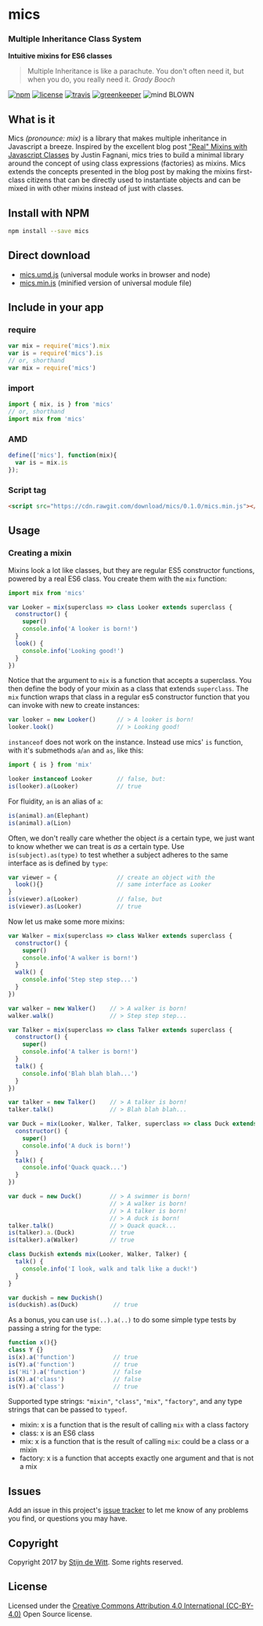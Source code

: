# mics
### Multiple Inheritance Class System
**Intuitive mixins for ES6 classes**

> Multiple Inheritance is like a parachute. You don't often need it, but when you do, you really need it.
*Grady Booch*

[![npm](https://img.shields.io/npm/v/mics.svg)](https://npmjs.com/package/mics)
[![license](https://img.shields.io/npm/l/mics.svg)](https://creativecommons.org/licenses/by/4.0/)
[![travis](https://img.shields.io/travis/Download/mics.svg)](https://travis-ci.org/Download/mics)
[![greenkeeper](https://img.shields.io/david/Download/mics.svg)](https://greenkeeper.io/)
![mind BLOWN](https://img.shields.io/badge/mind-BLOWN-ff69b4.svg)

## What is it
Mics *(pronounce: mix)* is a library that makes multiple inheritance in Javascript a 
breeze. Inspired by the excellent blog post ["Real" Mixins with Javascript Classes](http://justinfagnani.com/2015/12/21/real-mixins-with-javascript-classes/) 
by Justin Fagnani, mics tries to build a minimal library around the concept of using class expressions (factories)
as mixins. Mics extends the concepts presented in the blog post by making the mixins first-class citizens that can be directly 
used to instantiate objects and can be mixed in with other mixins instead of just with classes.


## Install with NPM
```sh
npm install --save mics
```

## Direct download
* [mics.umd.js](https://cdn.rawgit.com/download/mics/0.1.0/mics.umd.js) (universal module works in browser and node)
* [mics.min.js](https://cdn.rawgit.com/download/mics/0.1.0/mics.min.js) (minified version of universal module file)


## Include in your app

### require
```js
var mix = require('mics').mix
var is = require('mics').is
// or, shorthand
var mix = require('mics')
```

### import
```js
import { mix, is } from 'mics'
// or, shorthand
import mix from 'mics'
```

### AMD
```js
define(['mics'], function(mix){
  var is = mix.is
});
```

### Script tag
```html
<script src="https://cdn.rawgit.com/download/mics/0.1.0/mics.min.js"></script>
```

## Usage
### Creating a mixin
Mixins look a lot like classes, but they are regular ES5 constructor functions, powered by a real
ES6 class. You create them with the `mix` function:

```js
import mix from 'mics'

var Looker = mix(superclass => class Looker extends superclass {
  constructor() {
    super()
    console.info('A looker is born!')
  }
  look() {
    console.info('Looking good!')
  }
})
```

Notice that the argument to `mix` is a function that accepts a superclass. You then define the 
body of your mixin as a class that extends `superclass`. The `mix` function wraps that class in
a regular es5 constructor function that you can invoke with new to create instances:

```js
var looker = new Looker()      // > A looker is born!
looker.look()                  // > Looking good!
```

`instanceof` does not work on the instance. Instead use mics' `is` function, with it's 
submethods `a`/`an` and `as`, like this:

```js
import { is } from 'mix'

looker instanceof Looker       // false, but:
is(looker).a(Looker)           // true
```

For fluidity, `an` is an alias of `a`:

```js
is(animal).an(Elephant)
is(animal).a(Lion)
```

Often, we don't really care whether the object *is* a certain type, we just want to know whether 
we can treat is *as* a certain type. Use `is(subject).as(type)` to test whether a subject adheres
to the same interface as is defined by `type`:

```js
var viewer = {                 // create an object with the
  look(){}                     // same interface as Looker
}     
is(viewer).a(Looker)           // false, but
is(viewer).as(Looker)          // true
```

Now let us make some more mixins:

```js
var Walker = mix(superclass => class Walker extends superclass {
  constructor() {
    super()
    console.info('A walker is born!')
  }
  walk() {
    console.info('Step step step...')
  }
})

var walker = new Walker()    // > A walker is born!
walker.walk()                // > Step step step...

var Talker = mix(superclass => class Talker extends superclass {
  constructor() {
    super()
    console.info('A talker is born!')
  }
  talk() {
    console.info('Blah blah blah...')
  }
})

var talker = new Talker()    // > A talker is born!
talker.talk()                // > Blah blah blah...

var Duck = mix(Looker, Walker, Talker, superclass => class Duck extends superclass {
  constructor() {
    super()
    console.info('A duck is born!')
  }
  talk() {
    console.info('Quack quack...')
  }
})

var duck = new Duck()        // > A swimmer is born!
                             // > A walker is born!
                             // > A talker is born!
                             // > A duck is born!
talker.talk()                // > Quack quack...
is(talker).a.(Duck)          // true
is(talker).a(Walker)         // true

class Duckish extends mix(Looker, Walker, Talker) {
  talk() {
    console.info('I look, walk and talk like a duck!')
  }
}

var duckish = new Duckish()
is(duckish).as(Duck)          // true
```

As a bonus, you can use `is(..).a(..)` to do some simple type tests by passing a 
string for the type:

```js
function x(){}
class Y {}
is(x).a('function')           // true
is(Y).a('function')           // true
is('Hi').a('function')        // false
is(X).a('class')              // false
is(Y).a('class')              // true
```

Supported type strings: `"mixin"`, `"class"`, `"mix"`, `"factory"`, and any type strings that can be passed to `typeof`.
* mixin: x is a function that is the result of calling `mix` with a class factory
* class: x is an ES6 class
* mix: x is a function that is the result of calling `mix`: could be a class or a mixin
* factory: x is a function that accepts exactly one argument and that is not a mix

## Issues
Add an issue in this project's [issue tracker](https://github.com/download/mics/issues)
to let me know of any problems you find, or questions you may have.

## Copyright
Copyright 2017 by [Stijn de Witt](https://StijnDeWitt.com). Some rights reserved.

## License
Licensed under the [Creative Commons Attribution 4.0 International (CC-BY-4.0)](https://creativecommons.org/licenses/by/4.0/) Open Source license.

